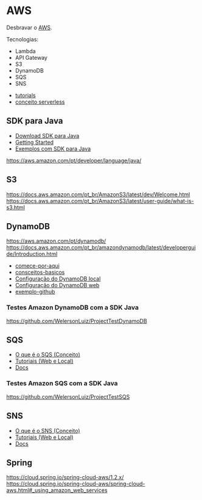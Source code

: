 # AWS

Desbravar o [AWS](https://docs.aws.amazon.com/).

Tecnologias:

+ Lambda
+ API Gateway
+ S3
+ DynamoDB
+ SQS
+ SNS


- [tutorials](https://aws.amazon.com/pt/getting-started/tutorials/)
- [conceito serverless](https://aws.amazon.com/pt/serverless/)


## SDK para Java
+ [Download SDK para Java](https://aws.amazon.com/pt/sdk-for-java/)
+ [Getting Started](https://docs.aws.amazon.com/pt_br/sdk-for-java/v1/developer-guide/getting-started.html)
+ [Exemplos com SDK para Java](https://docs.aws.amazon.com/pt_br/sdk-for-java/v1/developer-guide/examples-dynamodb.html)

https://aws.amazon.com/pt/developer/language/java/


## S3

https://docs.aws.amazon.com/pt_br/AmazonS3/latest/dev/Welcome.html
https://docs.aws.amazon.com/pt_br/AmazonS3/latest/user-guide/what-is-s3.html


## DynamoDB

https://aws.amazon.com/pt/dynamodb/
https://docs.aws.amazon.com/pt_br/amazondynamodb/latest/developerguide/Introduction.html

+ [comece-por-aqui](https://aws.amazon.com/pt/getting-started/tutorials/create-nosql-table/)
+ [consceitos-basicos](https://docs.aws.amazon.com/pt_br/amazondynamodb/latest/developerguide/GettingStarted.html)
+ [Configuração do DynamoDB local](https://docs.aws.amazon.com/pt_br/amazondynamodb/latest/developerguide/DynamoDBLocal.html)
+ [Configuração do DynamoDB web](https://docs.aws.amazon.com/pt_br/amazondynamodb/latest/developerguide/SettingUp.DynamoWebService.html)
+ [exemplo-github](https://github.com/awsdocs/aws-doc-sdk-examples/tree/master/javav2/example_code/dynamodb)

### Testes Amazon DynamoDB com a SDK Java
https://github.com/WelersonLuiz/ProjectTestDynamoDB

## SQS

+ [O que é o SQS (Conceito)](https://docs.aws.amazon.com/pt_br/AWSSimpleQueueService/latest/SQSDeveloperGuide/welcome.html)
+ [Tutoriais (Web e Local)](https://docs.aws.amazon.com/pt_br/AWSSimpleQueueService/latest/SQSDeveloperGuide/sqs-tutorials.html)
+ [Docs](https://docs.aws.amazon.com/sns/index.html)

### Testes Amazon SQS com a SDK Java
https://github.com/WelersonLuiz/ProjectTestSQS

## SNS

+ [O que é o SNS (Conceito)](https://docs.aws.amazon.com/pt_br/sns/latest/dg/welcome.html)
+ [Tutoriais (Web e Local)](https://docs.aws.amazon.com/pt_br/sns/latest/dg/sns-tutorials.html)
+ [Docs](https://aws.amazon.com/pt/sns/)

## Spring

https://cloud.spring.io/spring-cloud-aws/1.2.x/
https://cloud.spring.io/spring-cloud-aws/spring-cloud-aws.html#_using_amazon_web_services



